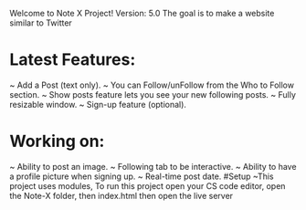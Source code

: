Welcome to Note X Project!
Version: 5.0
The goal is to make a website similar to Twitter
# Latest Features:
~ Add a Post (text only).
~ You can Follow/unFollow from the Who to Follow section.
~ Show posts feature lets you see your new following posts.
~ Fully resizable window.
~ Sign-up feature (optional).
# Working on:
~ Ability to post an image.
~ Following tab to be interactive.
~ Ability to have a profile picture when signing up.
~ Real-time post date.
#Setup
~This project uses modules, To run this project open your CS code editor, open the Note-X folder, then index.html then open the live server
